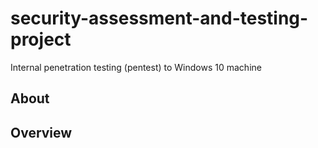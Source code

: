 # security-assessment-and-testing-project
Internal penetration testing (pentest) to Windows 10 machine

## About

## Overview

